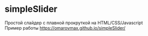 # simpleSlider

Простой слайдер с плавной прокруткой на HTML/CSS/Javascript
Пример работы https://omarovmax.github.io/simpleSlider/
